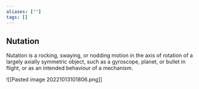 ```yaml
---
aliases: [""]
tags: []
---
```


## Nutation
Nutation is a rocking, swaying, or nodding motion in the axis of rotation of a largely axially symmetric object, such as a gyroscope, planet, or bullet in flight, or as an intended behaviour of a mechanism.

![[Pasted image 20221013101806.png]]
